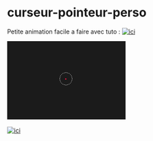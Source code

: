 # curseur-pointeur-perso

Petite animation facile a faire avec tuto : [![ici]()](https://youtu.be/PC6j4IU5lsE)

![Curseur-pointeur](./src/Curseur-pointeur.PNG)

[![ici]()](https://youtu.be/PC6j4IU5lsE)
